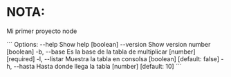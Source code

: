 # NOTA: 
Mi primer proyecto node 

´´´
Options:
      --help     Show help                                             [boolean]
      --version  Show version number                                   [boolean]
  -b, --base     Es la base de la tabla de multiplicar       [number] [required]
  -l, --listar   Muestra la tabla en consolsa         [boolean] [default: false]
  -h, --hasta    Hasta donde llega la tabla               [number] [default: 10]
´´´
